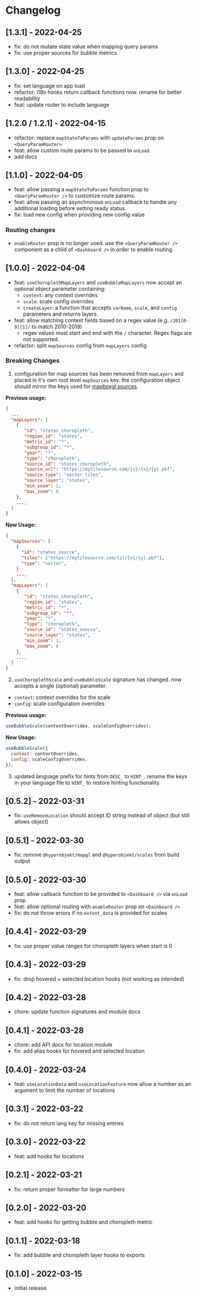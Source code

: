 # Changelog

## [1.3.1] - 2022-04-25

- fix: do not mutate state value when mapping query params
- fix: use proper sources for bubble metrics

## [1.3.0] - 2022-04-25

- fix: set language on app load
- refactor: i18n hooks return callback functions now. rename for better readability
- feat: update router to include language

## [1.2.0 / 1.2.1] - 2022-04-15

- refactor: replace `mapStateToParams` with `updateParams` prop on `<QueryParamRouter>`
- feat: allow custom route params to be passed to `onLoad`.
- add docs

## [1.1.0] - 2022-04-05

- feat: allow passing a `mapStateToParams` function prop to `<QueryParamRouter />` to customize route params.
- feat: allow passing an asynchronous `onLoad` callback to handle any additional loading before setting ready status.
- fix: load new config when providing new config value

### Routing changes

- `enableRouter` prop is no longer used. use the `<QueryParamRouter />` component as a child of `<Dashboard />` in order to enable routing.

## [1.0.0] - 2022-04-04

- feat: `useChoroplethMapLayers` and `useBubbleMapLayers` now accept an optional object parameter containing:
  - `context`: any context overrides
  - `scale`: scale config overrides
  - `createLayer`: a function that accepts `varName`, `scale`, and `config` parameters and returns layers.
- feat: allow matching context fields based on a regex value (e.g. `/201[0-9]{1}/` to match 2010-2019)
  - regex values must start and end with the `/` character. Regex flags are not supported.
- refactor: split `mapSources` config from `mapLayers` config

### Breaking Changes

1. configuration for map sources has been removed from `mapLayers` and placed in it's own root level `mapSources` key. the configuration object should mirror the keys used for [mapboxgl sources](https://docs.mapbox.com/mapbox-gl-js/style-spec/sources/).

**Previous usage:**

```json
{
  ...
  "mapLayers": [
    {
       "id": "states_choropleth",
       "region_id": "states",
       "metric_id": "*",
       "subgroup_id": "*",
       "year": "*",
       "type": "choropleth",
       "source_id": "states_choropleth",
       "source_url": "https://mytilesource.com/{z}/{x}/{y}.pbf",
       "source_type": "vector_tiles",
       "source_layer": "states",
       "min_zoom": 1,
       "max_zoom": 8
    },
    ...,
  ]
}
```

**New Usage:**

```json
{
  "mapSources": [
    {
      "id": "states_source",
      "tiles": ["https://mytilesource.com/{z}/{x}/{y}.pbf"],
      "type": "vector",
    }
    ...,
  ],
  "mapLayers": [
    {
       "id": "states_choropleth",
       "region_id": "states",
       "metric_id": "*",
       "subgroup_id": "*",
       "year": "*",
       "type": "choropleth",
       "source_id": "states_source",
       "source_layer": "states",
       "min_zoom": 1,
       "max_zoom": 8
    },
    ...,
  ]
}
```

2. `useChoroplethScale` and `useBubbleScale` signature has changed. now accepts a single (optional) parameter:

- `context`: context overrides for the scale
- `config`: scale configuration overrides

**Previous usage:**

```js
useBubbleScale(contextOverrides, scaleConfigOverrides);
```

**New Usage:**

```js
useBubbleScale({
  context: contextOverrides,
  config: scaleConfigOverrides,
});
```

3. updated language prefix for hints from `DESC_` to `HINT_`. rename the keys in your language file to `HINT_` to restore hinting functionality.

## [0.5.2] - 2022-03-31

- fix: `useRemoveLocation` should accept ID string instead of object (but still allows object)

## [0.5.1] - 2022-03-30

- fix: remove `@hyperobjekt/mapgl` and `@hyperobjekt/scales` from build output

## [0.5.0] - 2022-03-30

- feat: allow callback function to be provided to `<Dashboard />` via `onLoad` prop
- feat: allow optional routing with `enableRouter` prop on `<Dashboard />`
- fix: do not throw errors if no `extent_data` is provided for scales

## [0.4.4] - 2022-03-29

- fix: use proper value ranges for choropleth layers when start is 0

## [0.4.3] - 2022-03-29

- fix: drop hovered + selected location hooks (not working as intended)

## [0.4.2] - 2022-03-28

- chore: update function signatures and module docs

## [0.4.1] - 2022-03-28

- chore: add API docs for location module
- fix: add alias hooks for hovered and selected location

## [0.4.0] - 2022-03-24

- feat: `useLocationData` and `useLocationFeature` now allow a number as an argument to limit the number of locations

## [0.3.1] - 2022-03-22

- fix: do not return lang key for missing entries

## [0.3.0] - 2022-03-22

- feat: add hooks for locations

## [0.2.1] - 2022-03-21

- fix: return proper formatter for large numbers

## [0.2.0] - 2022-03-20

- feat: add hooks for getting bubble and choropleth metric

## [0.1.1] - 2022-03-18

- fix: add bubble and choropleth layer hooks to exports

## [0.1.0] - 2022-03-15

- initial release
